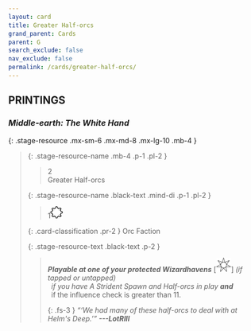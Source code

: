 ```yaml
---
layout: card
title: Greater Half-orcs
grand_parent: Cards
parent: G
search_exclude: false
nav_exclude: false
permalink: /cards/greater-half-orcs/
---
```


## PRINTINGS


### _Middle-earth: The White Hand_

{: .stage-resource .mx-sm-6 .mx-md-8 .mx-lg-10 .mb-4 }
> {: .stage-resource-name .mb-4 .p-1 .pl-2 }
> > <div class="card-mp">2</div>
> > <div class="card-name">Greater Half-orcs</div>
>
> {: .stage-resource-name .black-text .mind-di .p-1 .pl-2 }
> > 1![](/assets/images/stage-point.svg)
>
> {: .card-classification .pr-2 }
> Orc Faction
>
> {: .stage-resource-text .black-text .p-2 }
> > ***Playable at one of your protected Wizardhavens*** \[![](/assets/images/free-haven.svg)] _(if tapped or untapped)_ <br>&ensp;_if you have A Strident Spawn and Half-orcs in play **and**_ <br>&ensp;if the influence check is greater than 11.   
> > 
> > {: .fs-3 } 
> > _“‘We had many of these half-orcs to deal with at Helm's Deep.’”_ ***---&#65279;LotRIII*** 
> 
